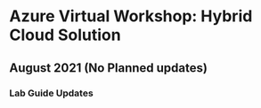 # Azure Virtual Workshop: Hybrid Cloud Solution

## August 2021 (No Planned updates)
### Lab Guide Updates 
